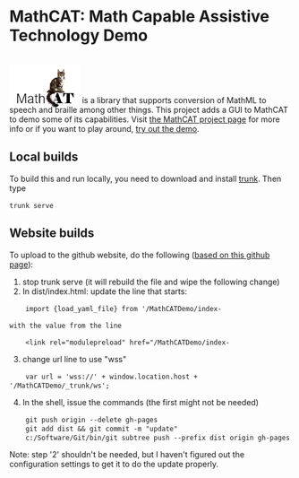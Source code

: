 # MathCAT: Math Capable Assistive Technology Demo
<img src="logo.png" style="position: relative; top: 16px; z-index: -1;"> is a library that supports conversion of MathML to speech and braille among other things.
This project adds a GUI to MathCAT to demo some of its capabilities.
Visit [the MathCAT project page](https://nsoiffer.github.io/MathCAT/) for more info or if you want to play around, [try out the demo](https://nsoiffer.github.io/MathCATDemo/).


## Local builds
To build this and run locally, you need to download and install [trunk](https://docs.trunk.io/docs/install). Then type
```
trunk serve
```

## Website builds
To upload to the github website, do the following ([based on this github page](https://gist.github.com/cobyism/4730490)):
1. stop trunk serve (it will rebuild the file and wipe the following change)
2. In dist/index.html: update the line that starts:
```
    import {load_yaml_file} from '/MathCATDemo/index-
```
    with the value from the line
```
    <link rel="modulepreload" href="/MathCATDemo/index-
```
3. change url line to use "wss"
```
    var url = 'wss://' + window.location.host + '/MathCATDemo/_trunk/ws';
```
4. In the shell, issue the commands (the first might not be needed)
```
    git push origin --delete gh-pages
    git add dist && git commit -m "update"
    c:/Software/Git/bin/git subtree push --prefix dist origin gh-pages 
```

Note: step '2' shouldn't be needed, but I haven't figured out the configuration settings to get it to do the update properly.
